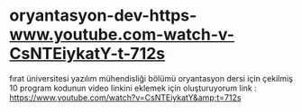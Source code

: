 # oryantasyon-dev-https-www.youtube.com-watch-v-CsNTEiykatY-t-712s
fırat üniversitesi yazılım mühendisliği bölümü oryantasyon dersi için çekilmiş 10 program kodunun video linkini eklemek için oluşturuyorum  link : https://www.youtube.com/watch?v=CsNTEiykatY&amp;t=712s
